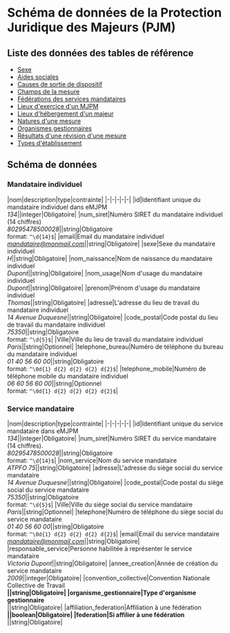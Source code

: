# Schéma de données de la Protection Juridique des Majeurs (PJM)

## Liste des données des tables de référence

- [Sexe](./datas/sexe.csv)
- [Aides sociales](./datas/aide-sociale.csv)
- [Causes de sortie de dispositif](./datas/cause-sortie.csv)
- [Champs de la mesure](./datas/champs-mesure.csv)
- [Fédérations des services mandataires](./datas/federation-service.csv)
- [Lieux d'exercice d'un MJPM](./datas/lieu-exercice-mjpm.csv)
- [Lieux d'hébergement d'un majeur](./datas/lieu-hebergement-majeur.csv)
- [Natures d'une mesure](./datas/nature-mesure.csv)
- [Organismes gestionnaires](./datas/organisme-gestionnaire.csv)
- [Résultats d'une révision d'une mesure](./datas/resultat-revision-mesure.csv)
- [Types d'établissement](./datas/type-etablissement.csv)

## Schéma de données

### Mandataire individuel

|nom|description|type|contrainte|
|-|-|-|-|-|
|id|Identifiant unique du mandataire individuel dans eMJPM<br>*134*||integer|Obligatoire|
|num_siret|Numéro SIRET du mandataire individuel (14 chiffres)<br>*80295478500028*||string|Obligatoire<br>format: `^\d{14}$`|
|email|Email du mandataire individuel<br>*mandataire@monmail.com*||string|Obligatoire|
|sexe|Sexe du mandataire individuel<br>*H*||string|Obligatoire|
|nom_naissance|Nom de naissance du mandataire individuel<br>*Dupont*||string|Obligatoire|
|nom_usage|Nom d'usage du mandataire individuel<br>*Dupont*||string|Obligatoire|
|prenom|Prénom d'usage du mandataire individuel<br>*Thomas*||string|Obligatoire|
|adresse|L'adresse du lieu de travail du mandataire individuel<br>*14 Avenue Duquesne*||string|Obligatoire|
|code_postal|Code postal du lieu de travail du mandataire individuel<br>*75350*||string|Obligatoire<br>format: `^\d{5}$`|
|Ville|Ville du lieu de travail du mandataire individuel<br>*Paris*||string|Optionnel|
|telephone_bureau|Numéro de téléphone du bureau du mandataire individuel<br>*01 40 56 60 00*||string|Obligatoire<br>format: `^\0d{1} d{2} d{2} d{2} d{2}$`|
|telephone_mobile|Numéro de téléphone mobile du mandataire individuel<br>*06 60 56 60 00*||string|Optionnel<br>format: `^\0d{1} d{2} d{2} d{2} d{2}$`|

### Service mandataire

|nom|description|type|contrainte|
|-|-|-|-|-|
|id|Identifiant unique du service mandataire dans eMJPM<br>*134*||integer|Obligatoire|
|num_siret|Numéro SIRET du service mandataire (14 chiffres).<br>*80295478500028*||string|Obligatoire<br>format: `^\d{14}$`|
|nom_service|Nom du service mandataire<br>*ATPFO 75*||string|Obligatoire|
|adresse|L'adresse du siège social du service mandataire<br>*14 Avenue Duquesne*||string|Obligatoire|
|code_postal|Code postal du siège social du service mandataire<br>*75350*||string|Obligatoire<br>format: `^\d{5}$`|
|Ville|Ville du siège social du service mandataire<br>*Paris*||string|Optionnel|
|telephone|Numéro de téléphone du siège social du service mandataire<br>*01 40 56 60 00*||string|Obligatoire<br>format: `^\0d{1} d{2} d{2} d{2} d{2}$`|
|email|Email du service mandataire<br>*mandataire@monmail.com*||string|Obligatoire|
|responsable_service|Personne habilitée à représenter le service mandataire<br>*Victoria Dupont*||string|Obligatoire|
|annee_creation|Année de création du service mandataire<br>*2009*||integer|Obligatoire|
|convention_collective|Convention Nationale Collective de Travail<br>**||string|Obligatoire|
|organisme_gestionnaire|Type d'organisme gestionnaire<br>**||string|Obligatoire|
|affiliation_federation|Affiliation à une fédération<br>**||boolean|Obligatoire|
|federation|Si affilier à une fédération<br>**||string|Obligatoire|

